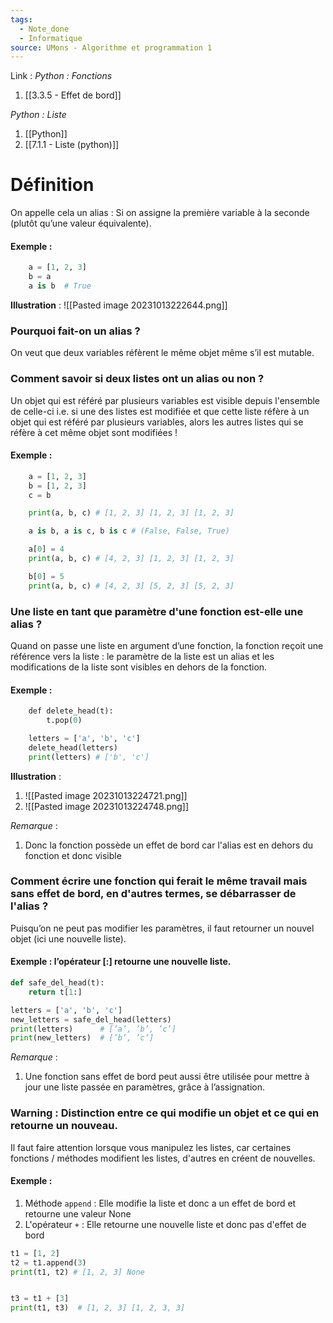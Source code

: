 ```yaml
---
tags:
  - Note_done
  - Informatique
source: UMons - Algorithme et programmation 1
---
```


Link : 
_Python : Fonctions_
1. [[3.3.5 - Effet de bord]]

_Python : Liste_
1. [[Python]]
2. [[7.1.1 - Liste (python)]]

# Définition
On appelle cela un alias : Si on assigne la première variable à la seconde (plutôt qu’une valeur équivalente).

#### Exemple :
```PYTHON
	a = [1, 2, 3] 
	b = a 
	a is b  # True
```

**Illustration** :
![[Pasted image 20231013222644.png]]

### Pourquoi fait-on un alias ?
On veut que deux variables réfèrent le même objet même s’il est mutable.

### Comment savoir si deux listes ont un alias ou non ?
Un objet qui est référé par plusieurs variables est visible depuis l'ensemble de celle-ci i.e. si une des listes est modifiée et que cette liste réfère à un objet qui est référé par plusieurs variables, alors les autres listes qui se réfère à cet même objet sont modifiées !

#### Exemple :
```PYTHON
	a = [1, 2, 3] 
	b = [1, 2, 3] 
	c = b

	print(a, b, c) # [1, 2, 3] [1, 2, 3] [1, 2, 3]

	a is b, a is c, b is c # (False, False, True)

	a[0] = 4
	print(a, b, c) # [4, 2, 3] [1, 2, 3] [1, 2, 3]

	b[0] = 5
	print(a, b, c) # [4, 2, 3] [5, 2, 3] [5, 2, 3]
```

### Une liste en tant que paramètre d'une fonction est-elle une alias ?
Quand on passe une liste en argument d’une fonction, la fonction reçoit une référence vers la liste : le paramètre de la liste est un alias et les modifications de la liste sont visibles en dehors de la fonction.

#### Exemple :
```PYTHON
	def delete_head(t):
		t.pop(0)

	letters = ['a', 'b', 'c']
	delete_head(letters)
	print(letters) # ['b', 'c']
```

**Illustration** :
1. ![[Pasted image 20231013224721.png]] 
2. ![[Pasted image 20231013224748.png]]

_Remarque_ :
1. Donc la fonction possède un effet de bord car l'alias est en dehors du fonction et donc visible 

### Comment écrire une fonction qui ferait le même travail mais sans effet de bord, en d'autres termes, se débarrasser de l'alias ?
Puisqu’on ne peut pas modifier les paramètres, il faut retourner un nouvel objet (ici une nouvelle liste).

#### Exemple : l’opérateur [:] retourne une nouvelle liste.
```PYTHON
def safe_del_head(t): 
	return t[1:]

letters = ['a', 'b', 'c']
new_letters = safe_del_head(letters)
print(letters)      # [’a’, ’b’, ’c’]
print(new_letters)  # [’b’, ’c’]
```

_Remarque_ :
1. Une fonction sans effet de bord peut aussi être utilisée pour mettre à jour une liste passée en paramètres, grâce à l’assignation.

### Warning : Distinction entre ce qui modifie un objet et ce qui en retourne un nouveau.
Il faut faire attention lorsque vous manipulez les listes, car certaines fonctions / méthodes modifient les listes, d'autres en créent de nouvelles.

#### Exemple : 
1. Méthode `append` : Elle modifie la liste et donc a un effet de bord et retourne une valeur None
2. L'opérateur `+` : Elle retourne une nouvelle liste et donc pas d'effet de bord

```PYTHON
t1 = [1, 2] 
t2 = t1.append(3) 
print(t1, t2) # [1, 2, 3] None


t3 = t1 + [3] 
print(t1, t3)  # [1, 2, 3] [1, 2, 3, 3]
```